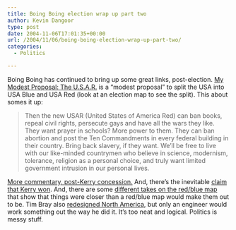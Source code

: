 ```yaml
---
title: Boing Boing election wrap up part two
author: Kevin Dangoor
type: post
date: 2004-11-06T17:01:35+00:00
url: /2004/11/06/boing-boing-election-wrap-up-part-two/
categories:
  - Politics

---
```

Boing Boing has continued to bring up some great links, post-election. [My Modest Proposal: The U.S.A.R.][1] is a &#8220;modest proposal&#8221; to split the USA into USA Blue and USA Red (look at an election map to see the split). This about somes it up:

> Then the new USAR (United States of America Red) can ban books, repeal civil rights, persecute gays and have all the wars they like. They want prayer in schools? More power to them. They can ban abortion and post the Ten Commandments in every federal building in their country. Bring back slavery, if they want. We&#8217;ll be free to live with our like-minded countrymen who believe in science, modernism, tolerance, religion as a personal choice, and truly want limited government intrusion in our personal lives.

[More commentary, post-Kerry concession.][2] And, there&#8217;s the inevitable [claim that Kerry won][3]. And, there are some [different takes on the red/blue map][4] that show that things were closer than a red/blue map would make them out to be. Tim Bray also [redesigned North America][5], but only an engineer would work something out the way he did it. It&#8217;s too neat and logical. Politics is messy stuff.

 [1]: http://www.boingboing.net/2004/11/04/my_modest_proposal_t.html "Boing Boing: My Modest Proposal: The U.S.A.R. "
 [2]: http://www.boingboing.net/2004/11/04/kerry_concedes_updat.html
 [3]: http://www.boingboing.net/2004/11/04/palast_kerry_won_her.html
 [4]: http://www.boingboing.net/2004/11/03/purple_haze.html
 [5]: http://www.tbray.org/ongoing/When/200x/2004/11/04/NewNorthAmerica
